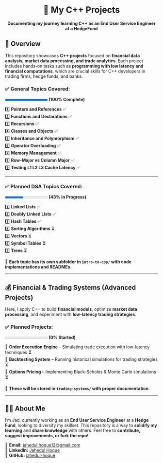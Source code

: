 <h1 align="center">🚀 My C++ Projects</h1>
<p align="center">
  <b>Documenting my journey learning C++ as an End User Service Engineer at a HedgeFund</b>
</p>

## **📌 Overview**
This repository showcases **C++ projects** focused on **financial data analysis, market data processing, and trade analytics**. Each project includes hands-on tasks such as **programming with low latency and financial computations**, which are crucial skills for C++ developers in trading firms, hedge funds, and banks.

### ✅ General Topics Covered:  

<progress value="9" max="9"></progress> **(100% Complete)**

1️⃣ **Pointers and References**  ✅  
2️⃣ **Functions and Declarations** ✅  
3️⃣ **Recursions** ✅  
4️⃣ **Classes and Objects** ✅  
5️⃣ **Inheritance and Polymorphism** ✅  
6️⃣ **Operator Overloading** ✅  
7️⃣ **Memory Management** ✅  
8️⃣ **Row-Major vs Column Major** ✅  
9️⃣ **Testing L1 L2 L3 Cache Latency** ✅  

---

### ✅ Planned DSA Topics Covered:  

<progress value="3" max="7"></progress> **(43% In Progress)**

1️⃣ **Linked Lists** ✅  
2️⃣ **Doubly Linked Lists** ✅  
3️⃣ **Hash Tables** ✅  
4️⃣ **Sorting Algorithms** ⏳  
5️⃣ **Vectors** ⏳  
6️⃣ **Symbol Tables** ⏳  
7️⃣ **Trees** ⏳  

📌 **Each topic has its own subfolder in `intro-to-cpp/` with code implementations and READMEs.**  

---

## 💰 **Financial & Trading Systems (Advanced Projects)**  

Here, I apply C++ to build **financial models**, optimize **market data processing**, and experiment with **low-latency trading strategies**.  

### ✅ Planned Projects:  

<progress value="0" max="3"></progress> **(0% Started)**

🔹 **Order Execution Engine** – Simulating trade execution with low-latency techniques ⏳  
🔹 **Backtesting System** – Running historical simulations for trading strategies ⏳  
🔹 **Options Pricing** – Implementing Black-Scholes & Monte Carlo simulations ⏳  

📌 **These will be stored in `trading-systems/` with proper documentation.**  

---

## 👨‍💻 About Me
I’m Jad, currently working as an **End User Service Engineer** at a **Hedge Fund**, looking to diversify my skillset. This repository is a way to **solidify my learning** and **share knowledge** with others. Feel free to **contribute, suggest improvements, or fork the repo!**

📧 **Email:** [jahedul.hoque12@gmail.com](mailto:jahedul.hoque12@gmail.com)  
🔗 **LinkedIn:** [Jahedul Hoque](https://www.linkedin.com/in/jahedul-hoque/)  
🚀 **GitHub:** [jahedul-hoque](https://www.github.com/jahedul-hoque)

